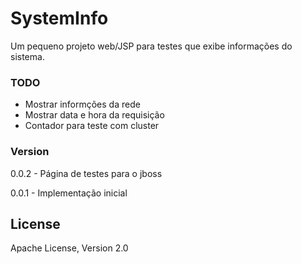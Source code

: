 # SystemInfo
Um pequeno projeto web/JSP para testes que exibe informações do sistema.

### TODO

  - Mostrar informções da rede
  - Mostrar data e hora da requisição
  - Contador para teste com cluster

### Version
0.0.2 - Página de testes para o jboss

0.0.1 - Implementação inicial

License
----
Apache License, Version 2.0
